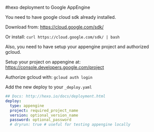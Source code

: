 #hexo deployment to Google AppEngine

You need to have google cloud sdk already installed.

Download from: https://cloud.google.com/sdk/

Or install: `curl https://cloud.google.com/sdk/ | bash`

Also, you need to have setup your appengine project and authorized gcloud.

Setup your project on appengine at: https://console.developers.google.com/project

Authorize gcloud with: `gcloud auth login`

Add the new deploy to your `_deploy.yaml`

```yaml
## Docs: http://hexo.io/docs/deployment.html
deploy:
  type: appengine
  project: required_project_name
  version: optional_version_name
  password: optional_password
  # dryrun: true # useful for testing appengine locally
```
